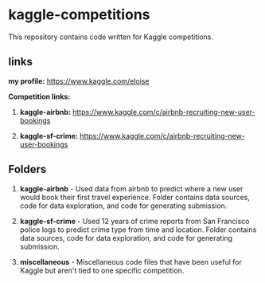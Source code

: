 # kaggle-competitions

This repository contains code written for Kaggle competitions.

## links
**my profile:** https://www.kaggle.com/eloise

**Competition links:** 

1. **kaggle-airbnb:** https://www.kaggle.com/c/airbnb-recruiting-new-user-bookings

2. **kaggle-sf-crime:** https://www.kaggle.com/c/airbnb-recruiting-new-user-bookings


## Folders
1. **kaggle-airbnb** - Used data from airbnb to predict where a new user would book their first travel experience. Folder contains data sources, code for data exploration, and code for generating submission.

2. **kaggle-sf-crime** - Used 12 years of crime reports from San Francisco police logs to predict crime type from time and location. Folder contains data sources, code for data exploration, and code for generating submission.

3. **miscellaneous** - Miscellaneous code files that have been useful for Kaggle but aren't tied to one specific competition.
